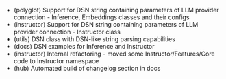  - (polyglot) Support for DSN string containing parameters of LLM provider connection - Inference, Embeddings classes and their configs
 - (instructor) Support for DSN string containing parameters of LLM provider connection - Instructor class
 - (utils) DSN class with DSN-like string parsing capabilities
 - (docs) DSN examples for Inference and Instructor
 - (instructor) Internal refactoring - moved some Instructor/Features/Core code to Instructor namespace
 - (hub) Automated build of changelog section in docs
